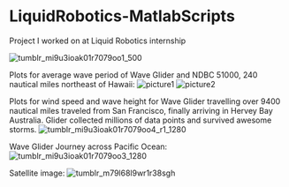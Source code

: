 # LiquidRobotics-MatlabScripts
Project I worked on at Liquid Robotics internship 


![tumblr_mi9u3ioak01r7079oo1_500](https://cloud.githubusercontent.com/assets/17863675/16778962/26320bd8-4825-11e6-8d9a-33f0ff4d4fee.jpg)

Plots for average wave period of Wave Glider and NDBC 51000, 240 nautical miles northeast of Hawaii:
![picture1](https://cloud.githubusercontent.com/assets/17863675/16779123/d3ad3634-4825-11e6-931b-7fd4580a60f7.png)
![picture2](https://cloud.githubusercontent.com/assets/17863675/16779128/d6c6ed2e-4825-11e6-824c-07cbc85b28e1.png)

Plots for wind speed and wave height for Wave Glider travelling over 9400 nautical miles traveled from San Francisco,  finally arriving in Hervey Bay Australia. Glider collected millions of data points and survived awesome storms.
![tumblr_mi9u3ioak01r7079oo4_r1_1280](https://cloud.githubusercontent.com/assets/17863675/16778968/29a83616-4825-11e6-915d-7a0f2a8865d9.png)

Wave Glider Journey across Pacific Ocean:
![tumblr_mi9u3ioak01r7079oo3_1280](https://cloud.githubusercontent.com/assets/17863675/16778971/2e864fd8-4825-11e6-88da-da4be8013b31.png)

Satellite image:
![tumblr_m79l68l9wr1r38sgh](https://cloud.githubusercontent.com/assets/17863675/16778973/347e9166-4825-11e6-8d47-d8e5ef4bb9ad.png)
